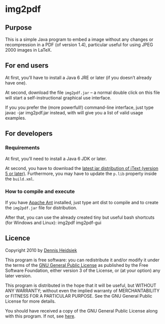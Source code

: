 ﻿
# img2pdf

## Purpose

This is a simple Java program to embed a image without any changes or recompression in a PDF (of version 1.4), particular useful for using JPEG 2000 images in LaTeX.

## For end users
At first, you’ll have to install a Java 6 JRE or later (if you doesn’t already have one).

At second, download the file `img2pdf.jar` – a normal double click on this file will start a self-instructional graphical use interface.

If you you prefer the (more powerfull!) command-line interface, just type
    javac -jar img2pdf.jar
instead, with will give you a list of valid usage examples.

## For developers

### Requirements
At first, you’ll need to install a Java 6 JDK or later.

At second, you have to download the <a href="http://sourceforge.net/projects/itext/files/">latest jar distribution of iText (version 5 or later)</a>. Furthermore, you may have to update the `p.lib` property inside the `build.xml`.

### How to compile and execute
If you have [Apache Ant](http://ant.apache.org/) installed, just type
    ant dist
to compile and to create the `img2pdf.jar` file for distribution.

After that, you can use the already created tiny but useful bash shortcuts (for Windows and Linux):
    img2pdf
    img2pdf-gui

## Licence

Copyright 2010 by [Dennis Heidsiek](http://www.google.com/profiles/Dennis.Heidsiek)

This program is free software: you can redistribute it and/or modify it under the terms of the [GNU General Public License](http://www.gnu.org/copyleft/gpl.html) as published by the Free Software Foundation, either version 3 of the License, or (at your option) any later version.

This program is distributed in the hope that it will be useful, but WITHOUT ANY WARRANTY; without even the implied warranty of   MERCHANTABILITY or FITNESS FOR A PARTICULAR PURPOSE.  See the GNU General Public License for more details.

You should have received a copy of the GNU General Public License along with this program.  If not, see [here](http://www.gnu.org/licenses/).
